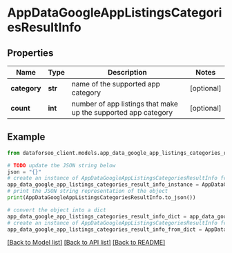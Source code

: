 # AppDataGoogleAppListingsCategoriesResultInfo


## Properties

Name | Type | Description | Notes
------------ | ------------- | ------------- | -------------
**category** | **str** | name of the supported app category | [optional] 
**count** | **int** | number of app listings that make up the supported app category | [optional] 

## Example

```python
from dataforseo_client.models.app_data_google_app_listings_categories_result_info import AppDataGoogleAppListingsCategoriesResultInfo

# TODO update the JSON string below
json = "{}"
# create an instance of AppDataGoogleAppListingsCategoriesResultInfo from a JSON string
app_data_google_app_listings_categories_result_info_instance = AppDataGoogleAppListingsCategoriesResultInfo.from_json(json)
# print the JSON string representation of the object
print(AppDataGoogleAppListingsCategoriesResultInfo.to_json())

# convert the object into a dict
app_data_google_app_listings_categories_result_info_dict = app_data_google_app_listings_categories_result_info_instance.to_dict()
# create an instance of AppDataGoogleAppListingsCategoriesResultInfo from a dict
app_data_google_app_listings_categories_result_info_from_dict = AppDataGoogleAppListingsCategoriesResultInfo.from_dict(app_data_google_app_listings_categories_result_info_dict)
```
[[Back to Model list]](../README.md#documentation-for-models) [[Back to API list]](../README.md#documentation-for-api-endpoints) [[Back to README]](../README.md)


